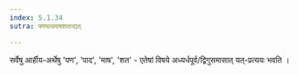 ```yaml
---
index: 5.1.34
sutra: पणपादमाषशताद्यत्

---
```

सर्वेषु आर्हीय-अर्थेषु 'पण', 'पाद', 'माष', 'शत' - एतेषां विषये अध्यर्धपूर्व/द्विगुसमासात् यत्-प्रत्ययः भवति ।